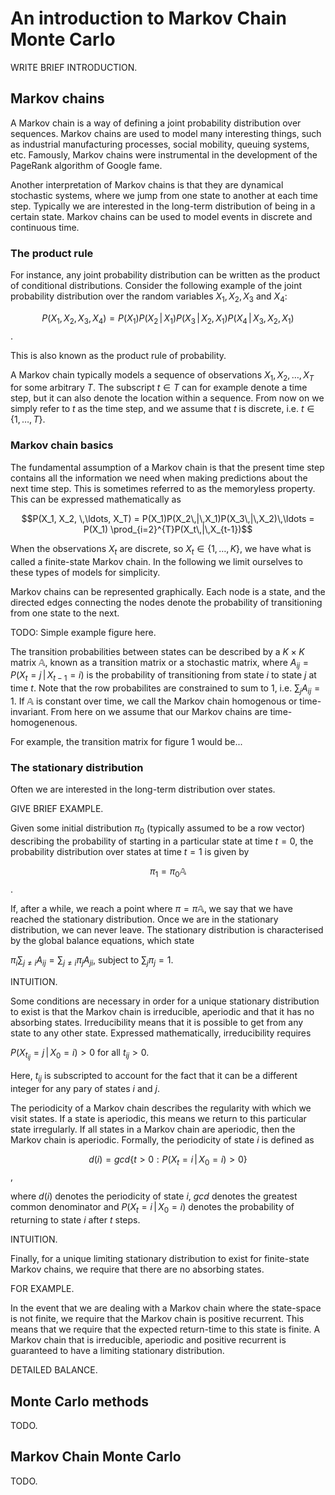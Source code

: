 # An introduction to Markov Chain Monte Carlo

WRITE BRIEF INTRODUCTION.



## Markov chains

A Markov chain is a way of defining a joint probability distribution over sequences. Markov chains are used to model many interesting things, such as industrial manufacturing processes, social mobility, queuing systems, etc. Famously, Markov chains were instrumental in the development of the PageRank algorithm of Google fame.

Another interpretation of Markov chains is that they are dynamical stochastic systems, where we jump from one state to another at each time step. Typically we are interested in the long-term distribution of being in a certain state. Markov chains can be used to model events in discrete and continuous time. 

### The product rule

For instance, any joint probability distribution can be written as the product of conditional distributions. Consider the following example of the joint probability distribution over the random variables $X_1, X_2, X_3$ and $X_4$:

$$P(X_1, X_2, X_3, X_4) = P(X_1)P(X_2\,|\,X_1)P(X_3\,|\,X_2, X_1)P(X_4\,|\,X_3, X_2, X_1)$$.

This is also known as the product rule of probability.

A Markov chain typically models a sequence of observations $X_1, X_2,\ldots, X_T$ for some arbitrary $T$. The subscript $t \in T$ can for example denote a time step, but it can also denote the location within a sequence. From now on we simply refer to $t$ as the time step, and we assume that $t$ is discrete, i.e. $t \in \{1, \,\ldots, T\}$. 

### Markov chain basics

The fundamental assumption of a Markov chain is that the present time step contains all the information we need when making predictions about the next time step. This is sometimes referred to as the memoryless property. This can be expressed mathematically as

$$P(X_1, X_2, \,\ldots, X_T) = P(X_1)P(X_2\,|\,X_1)P(X_3\,|\,X_2)\,\ldots = P(X_1) \prod_{i=2}^{T}P(X_t\,|\,X_{t-1})$$

When the observations $X_t$ are discrete, so $X_t \in \{1, \,\ldots, K\}$, we have what is called a finite-state Markov chain. In the following we limit ourselves to these types of models for simplicity.

Markov chains can be represented graphically. Each node is a state, and the directed edges connecting the nodes denote the probability of transitioning from one state to the next.

TODO: Simple example figure here.

The transition probabilities between states can be described by a $K \times K$ matrix $\mathbb{A}$, known as a transition matrix or a stochastic matrix, where $A_{ij} = P(X_t=j\,|\,X_{t-1} = i)$ is the probability of transitioning from state $i$ to state $j$ at time $t$. Note that the row probabilites are constrained to sum to 1, i.e. $\sum_{j} A_{ij} = 1$. If $\mathbb{A}$ is constant over time, we call the Markov chain homogenous or time-invariant. From here on we assume that our Markov chains are time-homogenenous.

For example, the transition matrix for figure 1 would be...

### The stationary distribution

Often we are interested in the long-term distribution over states. 

GIVE BRIEF EXAMPLE. 

Given some initial distribution $\pi_0$ (typically assumed to be a row vector) describing the probability of starting in a particular state at time $t=0$, the probability distribution over states at time $t=1$ is given by

$$\pi_1 = \pi_0 \mathbb{A}$$.

If, after a while, we reach a point where $\pi = \pi \mathbb{A}$, we say that we have reached the stationary distribution. Once we are in the stationary distribution, we can never leave. The stationary distribution is characterised by the global balance equations, which state

$\pi_i \sum_{j \neq i} A_{ij} = \sum_{j \neq i} \pi_j A_{ji}$, subject to $\sum_j \pi_j =1$.

INTUITION.

Some conditions are necessary in order for a unique stationary distribution to exist is that the Markov chain is irreducible, aperiodic and that it has no absorbing states. Irreducibility means that it is possible to get from any state to any other state. Expressed mathematically, irreducibility requires

$P(X_{t_{ij}} = j\,|\,X_0 = i) > 0$ for all $t_{ij} > 0$.   

Here, $t_{ij}$ is subscripted to account for the fact that it can be a different integer for any pary of states $i$ and $j$.

The periodicity of a Markov chain describes the regularity with which we visit states. If a state is aperiodic, this means we return to this particular state irregularly. If all states in a Markov chain are aperiodic, then the Markov chain is aperiodic. Formally, the periodicity of state $i$ is defined as

$$d(i) = \textit{gcd}\{t > 0: P(X_t = i \,|\, X_0 = i) > 0\}$$,

where $d(i)$ denotes the periodicity of state $i$, $\textit{gcd}$ denotes the greatest common denominator and $P(X_t = i \,|\, X_0 = i)$ denotes the probability of returning to state $i$ after $t$ steps.

INTUITION.

Finally, for a unique limiting stationary distribution to exist for finite-state Markov chains, we require that there are no absorbing states.

FOR EXAMPLE.

In the event that we are dealing with a Markov chain where the state-space is not finite, we require that the Markov chain is positive recurrent. This means that we require that the expected return-time to this state is finite. A Markov chain that is irreducible, aperiodic and positive recurrent is guaranteed to have a limiting stationary distribution.

DETAILED BALANCE.



## Monte Carlo methods

TODO.



## Markov Chain Monte Carlo

TODO.